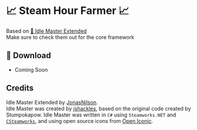 # 📈 Steam Hour Farmer 📈
Based on [🚀 Idle Master Extended](https://github.com/JonasNilson/idle_master_extended)<br>
Make sure to check them out for the core framework

## 🔽 Download

- Coming Soon


## Credits

Idle Master Extended by [JonasNilson](https://github.com/JonasNilson).<br>
Idle Master was created by [jshackles](https://github.com/jshackles), based on the original code created by Stumpokapow.
Idle Master was written in `C#` using `Steamworks.NET` and [`CSteamworks`](https://github.com/rlabrecque/CSteamworks), and using open source icons from [Open Iconic](https://github.com/iconic/open-iconic).
